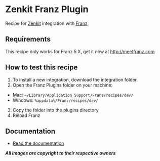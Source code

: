 # Zenkit Franz Plugin
Recipe for [Zenkit](https://www.zenkit.com) integration with [Franz](https://meetfranz.com)

## Requirements
This recipe only works for Franz 5.X, get it now at http://meetfranz.com

## How to test this recipe
1. To install a new integration, download the integration folder.
2. Open the Franz Plugins folder on your machine:
  * Mac: `~/Library/Application Support/Franz/recipes/dev/`
  * Windows: `%appdata%/Franz/recipes/dev/`
3. Copy the folder into the plugins directory
4. Reload Franz

## Documentation
* [Read the documentation](https://github.com/meetfranz/plugins/blob/master/docs/integration.md)

**_All images are copyright to their respective owners_**
